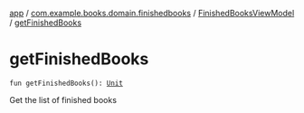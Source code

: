 [app](../../index.md) / [com.example.books.domain.finishedbooks](../index.md) / [FinishedBooksViewModel](index.md) / [getFinishedBooks](./get-finished-books.md)

# getFinishedBooks

`fun getFinishedBooks(): `[`Unit`](https://kotlinlang.org/api/latest/jvm/stdlib/kotlin/-unit/index.html)

Get the list of finished books


